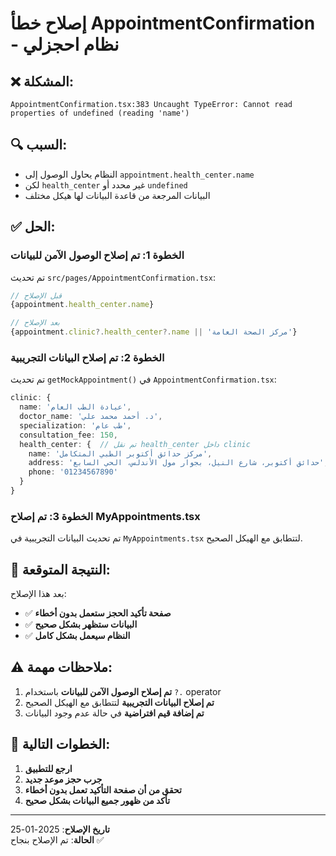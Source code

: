 # إصلاح خطأ AppointmentConfirmation - نظام احجزلي

## ❌ **المشكلة:**
```
AppointmentConfirmation.tsx:383 Uncaught TypeError: Cannot read properties of undefined (reading 'name')
```

## 🔍 **السبب:**
- النظام يحاول الوصول إلى `appointment.health_center.name`
- لكن `health_center` غير محدد أو `undefined`
- البيانات المرجعة من قاعدة البيانات لها هيكل مختلف

## ✅ **الحل:**

### **الخطوة 1: تم إصلاح الوصول الآمن للبيانات**

تم تحديث `src/pages/AppointmentConfirmation.tsx`:

```typescript
// قبل الإصلاح
{appointment.health_center.name}

// بعد الإصلاح
{appointment.clinic?.health_center?.name || 'مركز الصحة العامة'}
```

### **الخطوة 2: تم إصلاح البيانات التجريبية**

تم تحديث `getMockAppointment()` في `AppointmentConfirmation.tsx`:

```typescript
clinic: {
  name: 'عيادة الطب العام',
  doctor_name: 'د. أحمد محمد علي',
  specialization: 'طب عام',
  consultation_fee: 150,
  health_center: {  // تم نقل health_center داخل clinic
    name: 'مركز حدائق أكتوبر الطبي المتكامل',
    address: 'حدائق أكتوبر، شارع النيل، بجوار مول الأندلس، الحي السابع',
    phone: '01234567890'
  }
}
```

### **الخطوة 3: تم إصلاح MyAppointments.tsx**

تم تحديث البيانات التجريبية في `MyAppointments.tsx` لتتطابق مع الهيكل الصحيح.

## 🎯 **النتيجة المتوقعة:**

بعد هذا الإصلاح:
- ✅ **صفحة تأكيد الحجز ستعمل بدون أخطاء**
- ✅ **البيانات ستظهر بشكل صحيح**
- ✅ **النظام سيعمل بشكل كامل**

## ⚠️ **ملاحظات مهمة:**

1. **تم إصلاح الوصول الآمن للبيانات** باستخدام `?.` operator
2. **تم إصلاح البيانات التجريبية** لتتطابق مع الهيكل الصحيح
3. **تم إضافة قيم افتراضية** في حالة عدم وجود البيانات

## 🚀 **الخطوات التالية:**

1. **ارجع للتطبيق**
2. **جرب حجز موعد جديد**
3. **تحقق من أن صفحة التأكيد تعمل بدون أخطاء**
4. **تأكد من ظهور جميع البيانات بشكل صحيح**

---
**تاريخ الإصلاح**: 2025-01-25  
**الحالة**: تم الإصلاح بنجاح ✅
